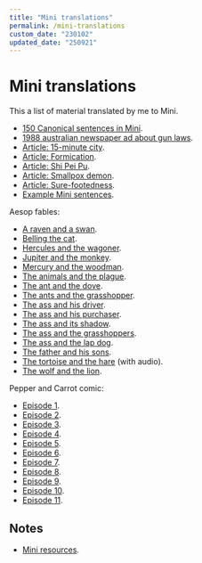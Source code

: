 ```yaml
---
title: "Mini translations"
permalink: /mini-translations
custom_date: "230102"
updated_date: "250921"
---
```


# Mini translations

This a list of material translated by me to Mini.

- [150 Canonical sentences in Mini](/150-canonical-sentences-in-mini).
- [1988 australian newspaper ad about gun laws](/i-pensa-a-si-nun).
- [Article: 15-minute city](/15-minute-siti).
- [Article: Formication](/muravi-senti).
- [Article: Shi Pei Pu](/shi-pei-pu).
- [Article: Smallpox demon](/ruja-lati-maladi-demon).
- [Article: Sure-footedness](/sure-pedi-neso).
- [Example Mini sentences](/mini-sentences).

Aesop fables:

- [A raven and a swan](/kali-tori-an-pato).
- [Belling the cat](/en-i-siren-a-gato).
- [Hercules and the wagoner](/hercules-an-vagen-man).
- [Jupiter and the monkey](/jupiter-an-monki).
- [Mercury and the woodman](/merkurius-an-kata-igi-man).
- [The animals and the plague](/animale-an-lati-maladi).
- [The ant and the dove](/muravi-an-pase-tori).
- [The ants and the grasshopper](/muravi-an-kirikiti).
- [The ass and his driver](/tupe-kavalo-an-si-viro-senjore).
- [The ass and his purchaser](/tupe-kavalo-an-si-viro-kopen-man).
- [The ass and its shadow](/tupe-kavalo-an-si-osura).
- [The ass and the grasshoppers](/tupe-kavalo-an-kirikiti).
- [The ass and the lap dog](/tupe-kavalo-an-topi-noga-dogi).
- [The father and his sons](/viro-paren-an-si-fili).
- [The tortoise and the hare](/toti-an-kuneli) (with audio).
- [The wolf and the lion](/lupo-an-leon).

Pepper and Carrot comic:

- [Episode 1](/pepper-an-carrot-1).
- [Episode 2](/pepper-an-carrot-2).
- [Episode 3](/pepper-an-carrot-3).
- [Episode 4](/pepper-an-carrot-4).
- [Episode 5](/pepper-an-carrot-5).
- [Episode 6](/pepper-an-carrot-6).
- [Episode 7](/pepper-an-carrot-7).
- [Episode 8](/pepper-an-carrot-8).
- [Episode 9](/pepper-an-carrot-9).
- [Episode 10](/pepper-an-carrot-10).
- [Episode 11](/pepper-an-carrot-11).

## Notes

- [Mini resources](/mini-resources).
